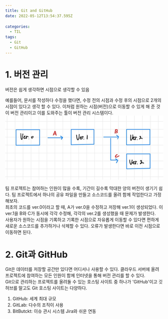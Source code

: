 ```yaml
---
title: Git and GitHub
date: 2022-05-12T13:54:37.595Z

categories:
  - TIL
tags:
  - Git
  - GitHub
---
```


# 1. 버전 관리
버전은 쉽게 생각하면 시점으로 생각할 수 있음  

예를들어, 문서를 작성하다 수정을 했다면, 수정 전의 시점과 수정 후의 시점으로 2개의 시점이 있다고 생각 할 수 있다. 이처럼 원하는 시점(버전)으로 이동할 수 있게 해 준 것이 버전 관리이고 이를 도와주는 툴이 버전 관리 시스템이다.  
![img](https://github.com/nuyhc/github.io.archives/blob/main/ver_control.jpg?raw=true)

팀 프로젝트는 참여하는 인원이 많을 수록, 기간이 길수록 막대한 양의 버전이 생기기 쉽다. 팀 프로젝트에서 하나의 공유 파일을 만들고 소스코드를 올려 함께 작업한다고 가정해보자.  
최초의 코드를 ver.0이라고 할 때, A가 ver.0을 수정하고 저장해 ver.1이 생성되었다. 이 ver.1을 B와 C가 동시에 각각 수정해, 각각의 ver.2를 생성했을 때 문제가 발생한다.  
사용자가 원하는 시점을 기록하고 기록한 시점으로 자유롭게 이동할 수 있다면 편하게 새로운 소스코드를 추가하거나 삭제할 수 있다. 오류가 발생한다면 바로 이전 시점으로 이동하면 된다.

# 2. Git과 GitHub
Git은 데이터를 저장할 공간만 있다면 어디서나 사용할 수 있다. 클라우드 서버에 올려 프로젝트에 참여하는 모든 인원이 함께 인터넷을 통해 버전 관리를 할 수 있다.  
Git으로 관리하는 프로젝트를 올려둘 수 있는 호스팅 사이트 중 하나가 'GitHub'이고 깃허브를 말고도 Git 호스팅 사이트는 다양하다.  
1. GitHub: 세계 최대 규모
2. GitLab: 다수의 조직이 사용
3. BitButckt: 이슈 관시 시스템 Jira와 쉬운 연동